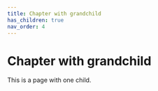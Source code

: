 ```yaml
---
title: Chapter with grandchild
has_children: true
nav_order: 4
---
```


# Chapter with grandchild
This is a page with one child.